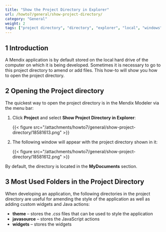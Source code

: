 ```yaml
---
title: "Show the Project Directory in Explorer"
url: /howto7/general/show-project-directory/
category: "General"
weight: 2
tags: ["project directory", "directory", "explorer", "local", "windows"]
---
```


## 1 Introduction

A Mendix application is by default stored on the local hard drive of the computer on which it is being developed. Sometimes it is necessary to go to this project directory to amend or add files. This how-to will show you how to open the project directory.  

## 2 Opening the Project directory

The quickest way to open the project directory is in the Mendix Modeler via the menu bar:

1. Click **Project** and select **Show Project Directory in Explorer**:

    {{< figure src="/attachments/howto7/general/show-project-directory/18581613.png" >}}

2. The following window will appear with the project directory shown in it:

    {{< figure src="/attachments/howto7/general/show-project-directory/18581612.png" >}}

By default, the directory is located in the **MyDocuments** section.

## 3 Most Used Folders in the Project Directory

When developing an application, the following directories in the project directory are useful for amending the style of the application as well as adding custom widgets and Java actions:

* **theme** – stores the *.css* files that can be used to style the application
* **javasource** – stores the JavaScript actions
* **widgets** – stores the widgets

